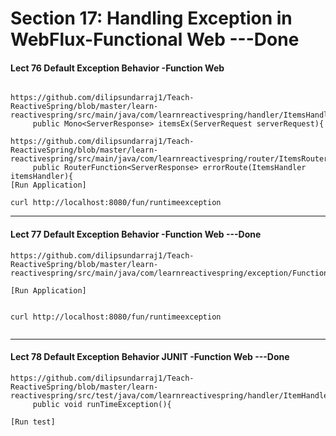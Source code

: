 # Section 17: Handling Exception in WebFlux-Functional Web  ---Done

#### Lect 76 Default Exception Behavior -Function Web

```

https://github.com/dilipsundarraj1/Teach-ReactiveSpring/blob/master/learn-reactivespring/src/main/java/com/learnreactivespring/handler/ItemsHandler.java
     public Mono<ServerResponse> itemsEx(ServerRequest serverRequest){

https://github.com/dilipsundarraj1/Teach-ReactiveSpring/blob/master/learn-reactivespring/src/main/java/com/learnreactivespring/router/ItemsRouter.java
     public RouterFunction<ServerResponse> errorRoute(ItemsHandler itemsHandler){
[Run Application]     
  
curl http://localhost:8080/fun/runtimeexception

```

---------------------
#### Lect 77 Default Exception Behavior -Function Web   ---Done

```
https://github.com/dilipsundarraj1/Teach-ReactiveSpring/blob/master/learn-reactivespring/src/main/java/com/learnreactivespring/exception/FunctionalErrorWebExceptionHandler.java

[Run Application]   


curl http://localhost:8080/fun/runtimeexception


```

---------------------
#### Lect 78 Default Exception Behavior JUNIT -Function Web   ---Done

```
https://github.com/dilipsundarraj1/Teach-ReactiveSpring/blob/master/learn-reactivespring/src/test/java/com/learnreactivespring/handler/ItemHandlerTest.java
     public void runTimeException(){

[Run test]